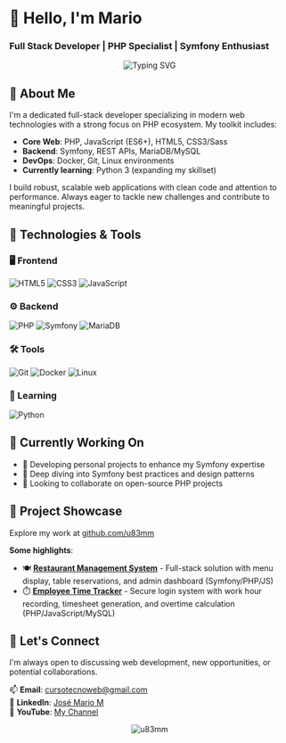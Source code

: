 # 👋 Hello, I'm Mario 

### Full Stack Developer | PHP Specialist | Symfony Enthusiast

<div align="center">
  <img src="https://readme-typing-svg.demolab.com?font=Fira+Code&pause=1000&color=22C3E6&center=true&vCenter=true&width=435&lines=Passionate+Web+Developer;PHP+%7C+JavaScript+%7C+Symfony;Open+to+collaborations!" alt="Typing SVG" />
</div>

## 🚀 About Me

I'm a dedicated full-stack developer specializing in modern web technologies with a strong focus on PHP ecosystem. My toolkit includes:

- **Core Web**: PHP, JavaScript (ES6+), HTML5, CSS3/Sass
- **Backend**: Symfony, REST APIs, MariaDB/MySQL
- **DevOps**: Docker, Git, Linux environments
- **Currently learning**: Python 3 (expanding my skillset)

I build robust, scalable web applications with clean code and attention to performance. Always eager to tackle new challenges and contribute to meaningful projects.

## 🔧 Technologies & Tools

### 🖥️ Frontend
![HTML5](https://img.shields.io/badge/-HTML5-E34F26?style=flat-square&logo=html5&logoColor=white)
![CSS3](https://img.shields.io/badge/-CSS3-1572B6?style=flat-square&logo=css3)
![JavaScript](https://img.shields.io/badge/-JavaScript-F7DF1E?style=flat-square&logo=javascript&logoColor=black)

### ⚙️ Backend
![PHP](https://img.shields.io/badge/-PHP-777BB4?style=flat-square&logo=php&logoColor=white)
![Symfony](https://img.shields.io/badge/-Symfony-000000?style=flat-square&logo=symfony)
![MariaDB](https://img.shields.io/badge/-MariaDB-003545?style=flat-square&logo=mariadb)

### 🛠️ Tools
![Git](https://img.shields.io/badge/-Git-F05032?style=flat-square&logo=git&logoColor=white)
![Docker](https://img.shields.io/badge/-Docker-2496ED?style=flat-square&logo=docker&logoColor=white)
![Linux](https://img.shields.io/badge/-Linux-FCC624?style=flat-square&logo=linux&logoColor=black)

### 🌱 Learning
![Python](https://img.shields.io/badge/-Python-3776AB?style=flat-square&logo=python&logoColor=white)

## 📌 Currently Working On

- 🔭 Developing personal projects to enhance my Symfony expertise
- 🌱 Deep diving into Symfony best practices and design patterns
- 👯 Looking to collaborate on open-source PHP projects

## 📂 Project Showcase

Explore my work at [github.com/u83mm](https://github.com/u83mm?tab=repositories)

**Some highlights**:
- 🍽️ **[Restaurant Management System](https://github.com/u83mm/restaurant-project)** - Full-stack solution with menu display, table reservations, and admin dashboard (Symfony/PHP/JS)
- ⏱️ **[Employee Time Tracker](https://github.com/u83mm/hourly-control)** - Secure login system with work hour recording, timesheet generation, and overtime calculation (PHP/JavaScript/MySQL)

## 💬 Let's Connect

I'm always open to discussing web development, new opportunities, or potential collaborations.

📫 **Email**: cursotecnoweb@gmail.com  
🔗 **LinkedIn**: [José Mario M](https://linkedin.com/in/josé-mario-m-b0236037)  
🎥 **YouTube**: [My Channel](https://www.youtube.com/channel/UCKl7p8vA-o-_V6ZqcItrs2Q)  

<div align="center">
  <img src="https://komarev.com/ghpvc/?username=u83mm&label=Profile%20views&color=0e75b6&style=flat" alt="u83mm" /> 
</div>
